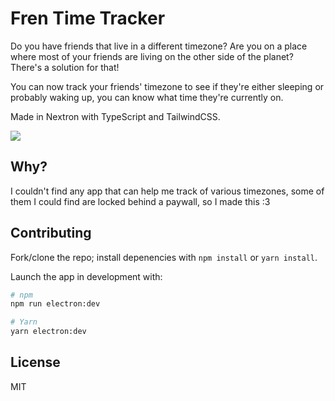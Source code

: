 # Fren Time Tracker

Do you have friends that live in a different timezone? Are you on a place
where most of your friends are living on the other side of the planet? There's
a solution for that!

You can now track your friends' timezone to see if they're either sleeping or
probably waking up, you can know what time they're currently on.

Made in Nextron with TypeScript and TailwindCSS.

![](https://skillicons.dev/icons?i=react,nextjs,ts,electron,tailwind)

## Why?

I couldn't find any app that can help me track of various timezones, some of
them I could find are locked behind a paywall, so I made this :3

## Contributing

Fork/clone the repo; install depenencies with `npm install` or `yarn install`.

Launch the app in development with:
```sh
# npm
npm run electron:dev

# Yarn
yarn electron:dev
```

## License

MIT
